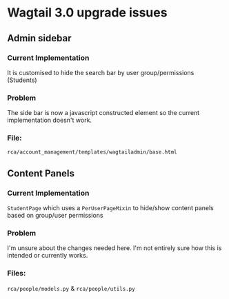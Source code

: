 # Wagtail 3.0 upgrade issues

## Admin sidebar

### Current Implementation

It is customised to hide the search bar by user group/permissions (Students)

### Problem

The side bar is now a javascript constructed element so the current implementation doesn't work.

### File:

`rca/account_management/templates/wagtailadmin/base.html`


## Content Panels

### Current Implementation

`StudentPage` which uses a `PerUserPageMixin` to hide/show content panels based on group/user permissions

### Problem

I'm unsure about the changes needed here. I'm not entirely sure how this is intended or currently works.

### Files:

`rca/people/models.py` & `rca/people/utils.py`
